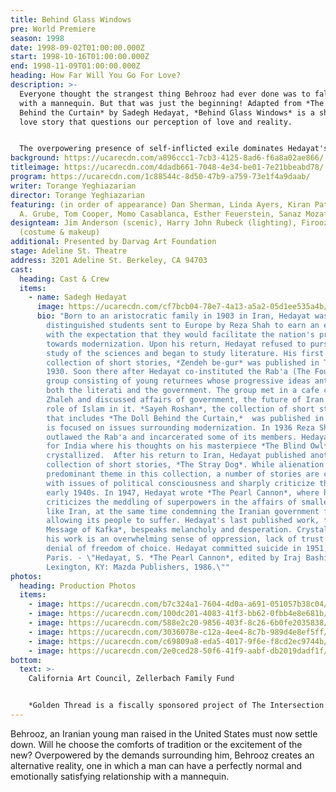 ```yaml
---
title: Behind Glass Windows
pre: World Premiere
season: 1998
date: 1998-09-02T01:00:00.000Z
start: 1998-10-16T01:00:00.000Z
end: 1998-11-09T01:00:00.000Z
heading: How Far Will You Go For Love?
description: >-
  Everyone thought the strangest thing Behrooz had ever done was to fall in love
  with a mannequin. But that was just the beginning! Adapted from *The Doll
  Behind the Curtain* by Sadegh Hedayat, *Behind Glass Windows* is a shattering
  love story that questions our perception of love and reality.


  The overpowering presence of self-inflicted exile dominates Hedayat's writing. The protagonist in *The Doll Behind the Curtain*, much like Hedayat himself feels isolated from his society. The protagonist reacts by creating an alternative reality. This contemporary stage adaptation, focuses on the illusory nature of love and relationships from the perspective of second generation Iranians growing up with dual traditions. Divided between the culture of their society and that of their home, they yearn for the comfort of the familiar while seeking the excitement of the new. Within this context, the play explores the tru meaning of love, freedom, and independence.
background: https://ucarecdn.com/a896ccc1-7cb3-4125-8ad6-f6a8a02ae866/
titleimage: https://ucarecdn.com/4dadb661-7048-4e34-be01-7e21bbeabd78/
program: https://ucarecdn.com/1c88544c-8d50-47b9-a759-73e1f4a9daab/
writer: Torange Yeghiazarian
director: Torange Yeghiazarian
featuring: (in order of appearance) Dan Sherman, Linda Ayers, Kiran Patel, Colin
  A. Grube, Tom Cooper, Momo Casablanca, Esther Feuerstein, Sanaz Mozafarian
designteam: Jim Anderson (scenic), Harry John Rubeck (lighting), Firoozeh Farah
  (costume & makeup)
additional: Presented by Darvag Art Foundation
stage: Adeline St. Theatre
address: 3201 Adeline St. Berkeley, CA 94703
cast:
  heading: Cast & Crew
  items:
    - name: Sadegh Hedayat
      image: https://ucarecdn.com/cf7bcb04-78e7-4a13-a5a2-05d1ee535a4b/
      bio: "Born to an aristocratic family in 1903 in Iran, Hedayat was among those
        distinguished students sent to Europe by Reza Shah to earn an education
        with the expectation that they would facilitate the nation's progress
        towards modernization. Upon his return, Hedayat refused to pursue his
        study of the sciences and began to study literature. His first
        collection of short stories, *Zendeh be-gur* was published in Tehran in
        1930. Soon there after Hedayat co-instituted the Rab'a (The Foursome) a
        group consisting of young returnees whose progressive ideas antagonized
        both the literati and the government. The group met in a cafe called
        Zhaleh and discussed affairs of government, the future of Iran and the
        role of Islam in it. *Sayeh Roshan*, the collection of short stories
        that includes *The Doll Behind the Curtain,*  was published in 1933 and
        is focused on issues surrounding modernization. In 1936 Reza Shah
        outlawed the Rab'a and incarcerated some of its members. Hedayat left
        for India where his thoughts on his masterpiece *The Blind Owl*
        crystallized.  After his return to Iran, Hedayat published another
        collection of short stories, *The Stray Dog*. While alienation is the
        predominant theme in this collection, a number of stories are concerned
        with issues of political consciousness and sharply criticize the Iran of
        early 1940s. In 1947, Hedayat wrote *The Pearl Cannon*, where he
        criticizes the meddling of superpowers in the affairs of smaller nations
        like Iran, at the same time condemning the Iranian government for
        allowing its people to suffer. Hedayat's last published work, *The
        Message of Kafka*, bespeaks melancholy and desperation. Crystallized in
        his work is an overwhelming sense of oppression, lack of trust and
        denial of freedom of choice. Hedayat committed suicide in 1951, in
        Paris. - \"Hedayat, S. *The Pearl Cannon*, edited by Iraj Bashiri,
        Lexington, KY: Mazda Publishers, 1986.\""
photos:
  heading: Production Photos
  items:
    - image: https://ucarecdn.com/b7c324a1-7604-4d0a-a691-051057b38c04/
    - image: https://ucarecdn.com/100dc201-4083-41f3-bb62-0fbb4e8e681b/
    - image: https://ucarecdn.com/588e2c20-9856-403f-8c26-6b0fe2035838/
    - image: https://ucarecdn.com/3036078e-c12a-4ee4-8c7b-989d4e8ef5ff/
    - image: https://ucarecdn.com/c69809a8-eda5-4017-9f6e-f8cd2ec9744b/
    - image: https://ucarecdn.com/2e0ced28-50f6-41f9-aabf-db2019dadf1f/
bottom:
  text: >-
    California Art Council, Zellerbach Family Fund


    *Golden Thread is a fiscally sponsored project of The Intersection for the Arts.*
---
```

Behrooz, an Iranian young man raised in the United States must now settle down. Will he choose the comforts of tradition or the excitement of the new? Overpowered by the demands surrounding him, Behrooz creates an alternative reality, one in which a man can have a perfectly normal and emotionally satisfying relationship with a mannequin.